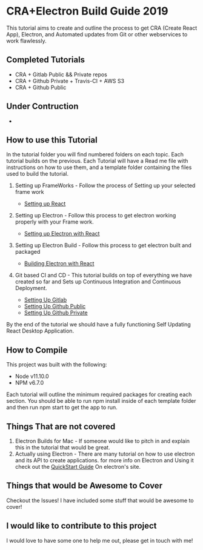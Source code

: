 # CRA+Electron Build Guide 2019

This tutorial aims to create and outline the process to get CRA (Create React App), Electron, and Automated updates from Git or other webservices to work flawlessly.

## Completed Tutorials

- CRA + Gitlab Public && Private repos
- CRA + Github Private + Travis-CI + AWS S3
- CRA + Github Public

## Under Contruction

-

## How to use this Tutorial

In the tutorial folder you will find numbered folders on each topic. Each tutorial builds on the previous. Each Tutorial will have a Read me file with instructions on how to use them, and a template folder containing the files used to build the tutorial.

1. Setting up FrameWorks - Follow the process of Setting up your selected frame work
     - [Setting up React](https://github.com/StevenDixonDev/Electron-Build-Guide/tree/master/Tutorials/%231A_SettingUpReact)

2. Setting up Electron - Follow this process to get electron working properly with your Frame work.

    - [Setting up Electron with React](https://github.com/StevenDixonDev/Electron-Build-Guide/tree/master/Tutorials/%232A_SettingUpElectronReact)

3. Setting up Electron Build - Follow this process to get electron built and packaged

    - [Building Electron with React](https://github.com/StevenDixonDev/Electron-Build-Guide/tree/master/Tutorials/%233A_SettingUpElectronReactBuild)    

4. Git based CI and CD  - This tutorial builds on top of everything we have created so far and Sets up Continuous Integration and Continuous Deployment.

    - [Setting Up Gitlab ](https://github.com/StevenDixonDev/Electron-Build-Guide/tree/master/Tutorials/%234A_SettingUpGitlab)
    - [Setting Up Github Public](https://github.com/StevenDixonDev/Electron-Build-Guide/tree/master/Tutorials/%234B_SettingUpGithubPublic)
    - [Setting Up Github Private](https://github.com/StevenDixonDev/Electron-Build-Guide/tree/master/Tutorials/%234B_SettingUpGithubPrivate)

By the end of the tutorial we should have a fully functioning Self Updating React Desktop Application.

## How to Compile

This project was built with the following:

- Node v11.10.0
- NPM v6.7.0

Each tutorial will outline the minimum required packages for creating each section. You should be able to run npm install inside of each template folder and then run npm start to get the app to run.

## Things That are not covered

1. Electron Builds for Mac - If someone would like to pitch in and explain this in the tutorial that would be great.
2. Actually using Electron - There are many tutorial on how to use electron and its API to create applications. for more info on Electron and Using it check out the [QuickStart Guide](https://electronjs.org/docs/tutorial/quick-start) On electron's site.

## Things that would be Awesome to Cover

Checkout the Issues! I have included some stuff that would be awesome to cover!

## I would like to contribute to this project

I would love to have some one to help me out, please get in touch with me!
